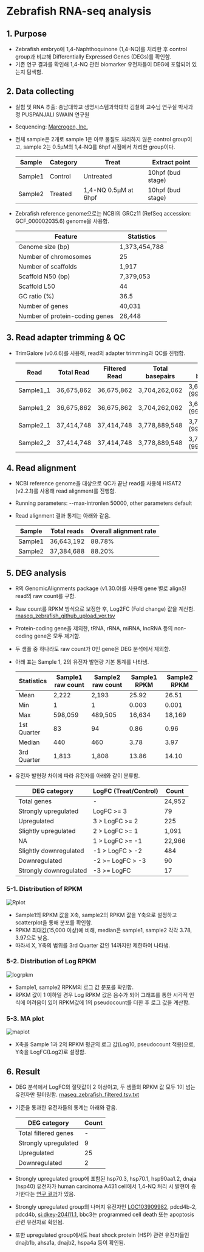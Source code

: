# Zebrafish RNA-seq analysis
## 1. Purpose
+ Zebrafish embryo에 1,4-Naphthoquinone (1,4-NQ)를 처리한 후 control group과 비교해 Differentially Expressed Genes (DEGs)를 확인함.
+ 기존 연구 결과를 확인해 1,4-NQ 관련 biomarker 유전자들이 DEG에 포함되어 있는지 탐색함. 

## 2. Data collecting
+ 실험 및 RNA 추출: 충남대학교 생명시스템과학대학 김철희 교수님 연구실 박사과정 PUSPANJALI SWAIN 연구원
+ Sequencing: [Marcrogen, Inc.](https://www.macrogen.com/ko/main)
+ 전체 sample은 2개로 sample 1은 아무 물질도 처리하지 않은 control group이고, sample 2는 0.5μM의 1,4-NQ를 6hpf 시점에서 처리한 group이다.

   | Sample | Category | Treat | Extract point
   | - | - | - | -
   | Sample1 | Control | Untreated | 10hpf (bud stage)
   | Sample2 | Treated | 1,4-NQ 0.5μM at 6hpf | 10hpf (bud stage)

+ Zebrafish reference genome으로는 NCBI의 GRCz11 (RefSeq accession: GCF_000002035.6) genome을 사용함.

   Feature | Statistics
   | - | -
   Genome size (bp) | 1,373,454,788
   Number of chromosomes | 25
   Number of scaffolds | 1,917
   Scaffold N50 (bp)| 7,379,053
   Scaffold L50 | 44
   GC ratio (%) | 36.5
   Number of genes | 40,031
   Number of protein-coding genes | 26,448

## 3. Read adapter trimming & QC
+ TrimGalore (v0.6.6)를 사용해, read의 adapter trimming과 QC를 진행함.

   | Read | Total Read | Filtered Read | Total basepairs | Filtered basepairs
   | - | - | - | - | -
   | Sample1_1 | 36,675,862 | 36,675,862 | 3,704,262,062 | 3,679,353,873 (99.3%)
   | Sample1_2 | 36,675,862 | 36,675,862 | 3,704,262,062 | 3,672,750,272 (99.1%)
   | Sample2_1 | 37,414,748 | 37,414,748 | 3,778,889,548 | 3,752,045,586 (99.3%)
   | Sample2_2 | 37,414,748 | 37,414,748 | 3,778,889,548 | 3,745,527,653 (99.1%)

## 4. Read alignment
+ NCBI reference genome을 대상으로 QC가 끝난 read를 사용해 HISAT2 (v2.2.1)를 사용해 read alignment를 진행함.
+ Running parameters: --max-intronlen 50000, other parameters default
+ Read alignment 결과 통계는 아래와 같음.

   | Sample | Total reads | Overall alignment rate
   | - | - | -
   | Sample1 | 36,643,192 | 88.78%
   | Sample2 | 37,384,688 | 88.20%

## 5. DEG analysis
+ R의 GenomicAlignments package (v1.30.0)를 사용해 gene 별로 align된 read의 raw count를 구함.
+ Raw count를 RPKM 방식으로 보정한 후, Log2FC (Fold change) 값을 계산함. [rnaseq_zebrafish_github_upload_ver.tsv](https://github.com/Park-JungJoon/Zebra_fish-RNAseq/blob/main/Supplementary_data/rnaseq_zebrafish_github_upload_ver.tsv)
+ Protein-coding gene을 제외한, tRNA, rRNA, miRNA, lncRNA 등의 non-coding gene은 모두 제거함.
+ 두 샘플 중 하나라도 raw count가 0인 gene은 DEG 분석에서 제외함.
+ 아래 표는 Sample 1, 2의 유전자 발현량 기본 통계를 나타냄.

   | Statistics | Sample1 raw count | Sample2 raw count | Sample1 RPKM | Sample2 RPKM
   | - | - | - | - | -
   | Mean | 2,222 | 2,193 | 25.92 | 26.51
   | Min | 1 | 1 | 0.003 | 0.001
   | Max | 598,059 | 489,505 | 16,634 | 18,169
   | 1st Quarter | 83 | 94 | 0.86 | 0.96
   | Median | 440 | 460 | 3.78 | 3.97
   | 3rd Quarter | 1,813 | 1,808 | 13.86 | 14.10

+ 유전자 발현량 차이에 따라 유전자를 아래와 같이 분류함.

   | DEG category | LogFC (Treat/Control) | Count
   | - | - | -
   | Total genes | - | 24,952
   | Strongly upregulated | LogFC >= 3 | 79
   | Upregulated | 3 > LogFC >= 2 | 225
   | Slightly upregulated | 2 > LogFC >= 1 | 1,091
   | NA | 1 > LogFC >= -1 | 22,966
   | Slightly downregulated | -1 > LogFC > -2 | 484
   | Downregulated | -2 >= LogFC > -3 | 90
   | Strongly downregulated | -3 >= LogFC | 17

### 5-1. Distribution of RPKM
![Rplot](https://user-images.githubusercontent.com/97942772/191928772-e3fbff45-a651-46bc-a650-5a92ef28a7ed.png)

   + Sample1의 RPKM 값을 X축, sample2의 RPKM 값을 Y축으로 설정하고 scatterplot을 통해 분포를 확인함.
   + RPKM 최대값(15,000 이상)에 비해, median은 sample1, sample2 각각 3.78, 3.97으로 낮음.
   + 따라서 X, Y축의 범위를 3rd Quarter 값인 14까지만 제한하여 나타냄.
 
### 5-2. Distribution of Log RPKM
![logrpkm](https://user-images.githubusercontent.com/97942772/191929564-0dab38de-474f-4c27-b4d7-c04292f2bde7.png)

   + Sample1, sample2 RPKM의 로그 값 분포를 확인함. 
   + RPKM 값이 1 이하일 경우 Log RPKM 값은 음수가 되어 그래프를 통한 시각적 인식에 어려움이 있어 RPKM값에 1의 pseudocount를 더한 후 로그 값을 계산함.

### 5-3. MA plot
![maplot](https://user-images.githubusercontent.com/97942772/191929727-6f54d87e-8a9c-4ba7-9d2d-da106e042469.png)

   + X축을 Sample 1과 2의 RPKM 평균의 로그 값(Log10, pseudocount 적용)으로, Y축을 LogFC(Log2)로 설정함.

## 6. Result
+ DEG 분석에서 LogFC의 절댓값이 2 이상이고, 두 샘플의 RPKM 값 모두 1이 넘는 유전자만 필터링함. [rnaseq_zebrafish_filtered.tsv.txt](https://github.com/Park-JungJoon/Zebra_fish-RNAseq/blob/main/Supplementary_data/rnaseq_zebrafish_filtered.tsv.txt)
+ 기준을 통과한 유전자들의 통계는 아래와 같음.

   | DEG category | Count
   | - | -
   | Total filtered genes | - | 36
   | Strongly upregulated | 9
   | Upregulated | 25
   | Downregulated | 2

+ Strongly upregulated group에 포함된 hsp70.3, hsp70.1, hsp90aa1.2, dnaja (hsp40) 유전자가 human carcinoma A431 cell에서 1,4-NQ 처리 시 발현이 증가한다는 [연구 결과](https://www.sciencedirect.com/science/article/pii/S0891584916311492)가 있음.
+ Strongly upregulated group의 나머지 유전자인 [LOC103909982](https://www.ncbi.nlm.nih.gov/gene/103909982), pdcd4b-2, pdcd4b, [si:dkey-204l11.1](https://www.ncbi.nlm.nih.gov/gene/100006301), bbc3는 programmed cell death 또는 apoptosis 관련 유전자로 확인됨.
+ 또한 upregulated group에서도 heat shock protein (HSP) 관련 유전자들인 dnajb1b, ahsa1a, dnajb2, hspa4a 등이 확인됨.
